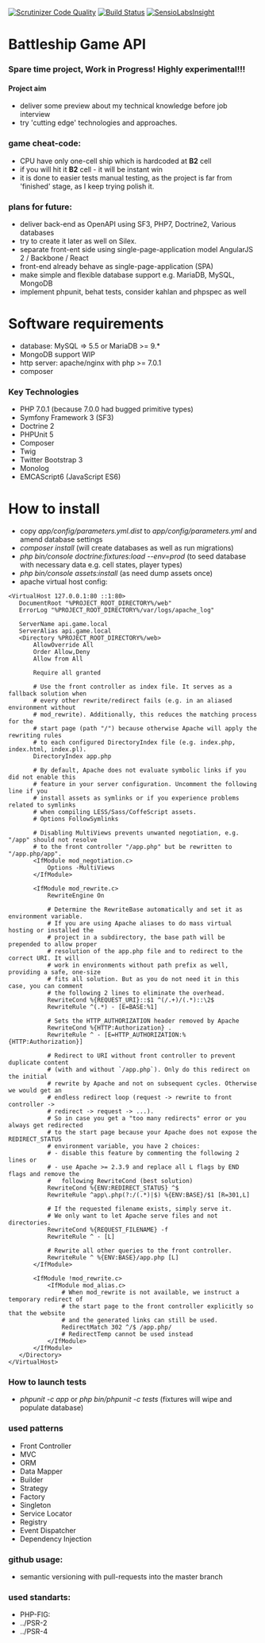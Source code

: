 [![Scrutinizer Code Quality](https://scrutinizer-ci.com/g/eugene-matvejev/battleship-game-api/badges/quality-score.png?b=master)](https://scrutinizer-ci.com/g/eugene-matvejev/battleship-game-api/?branch=master)
[![Build Status](https://travis-ci.org/eugene-matvejev/battleship-game-api.svg?branch=master)](https://travis-ci.org/eugene-matvejev/battleship-game-api)
[![SensioLabsInsight](https://insight.sensiolabs.com/projects/f92d83b6-fd11-4b1b-ae86-b3ba1fb152dc/mini.png)](https://insight.sensiolabs.com/projects/f92d83b6-fd11-4b1b-ae86-b3ba1fb152dc)


# Battleship Game API
### Spare time project, Work in Progress! Highly experimental!!!
#### Project aim
 * deliver some preview about my technical knowledge before job interview
  * try 'cutting edge' technologies and approaches.

### game cheat-code:
 * CPU have only one-cell ship which is hardcoded at __B2__ cell
  * if you will hit it __B2__ cell - it will be instant win
   * it is done to easier tests manual testing, as the project is far from 'finished' stage, as I keep trying polish it.

### plans for future:
 * deliver back-end as OpenAPI using SF3, PHP7, Doctrine2, Various databases
  * try to create it later as well on Silex.
 * separate front-ent side using single-page-application model AngularJS 2 / Backbone / React
  * front-end already behave as single-page-application (SPA)
 * make simple and flexible database support e.g. MariaDB, MySQL, MongoDB
 * implement phpunit, behat tests, consider kahlan and phpspec as well

# Software requirements
 * database: MySQL => 5.5 or MariaDB >= 9.*
  * MongoDB support WIP 
 * http server: apache/nginx with php >= 7.0.1
 * composer

### Key Technologies
 * PHP 7.0.1 (because 7.0.0 had bugged primitive types)
 * Symfony Framework 3 (SF3)
 * Doctrine 2
 * PHPUnit 5
 * Composer
 * Twig
 * Twitter Bootstrap 3
 * Monolog
 * EMCAScript6 (JavaScript ES6)

# How to install
 * copy *app/config/parameters.yml.dist* to *app/config/parameters.yml* and amend database settings
 * *composer install* (will create databases as well as run migrations)
 * *php bin/console doctrine:fixtures:load --env=prod* (to seed database with necessary data e.g. cell states, player types)
 * *php bin/console assets:install* (as need dump assets once)
 * apache virtual host config:
 ```
<VirtualHost 127.0.0.1:80 ::1:80>
    DocumentRoot "%PROJECT_ROOT_DIRECTORY%/web"
    ErrorLog "%PROJECT_ROOT_DIRECTORY%/var/logs/apache_log"

    ServerName api.game.local
    ServerAlias api.game.local
    <Directory %PROJECT_ROOT_DIRECTORY%/web>
        AllowOverride All
        Order Allow,Deny
        Allow from All

        Require all granted

        # Use the front controller as index file. It serves as a fallback solution when
        # every other rewrite/redirect fails (e.g. in an aliased environment without
        # mod_rewrite). Additionally, this reduces the matching process for the
        # start page (path "/") because otherwise Apache will apply the rewriting rules
        # to each configured DirectoryIndex file (e.g. index.php, index.html, index.pl).
        DirectoryIndex app.php

        # By default, Apache does not evaluate symbolic links if you did not enable this
        # feature in your server configuration. Uncomment the following line if you
        # install assets as symlinks or if you experience problems related to symlinks
        # when compiling LESS/Sass/CoffeScript assets.
        # Options FollowSymlinks

        # Disabling MultiViews prevents unwanted negotiation, e.g. "/app" should not resolve
        # to the front controller "/app.php" but be rewritten to "/app.php/app".
        <IfModule mod_negotiation.c>
            Options -MultiViews
        </IfModule>

        <IfModule mod_rewrite.c>
            RewriteEngine On

            # Determine the RewriteBase automatically and set it as environment variable.
            # If you are using Apache aliases to do mass virtual hosting or installed the
            # project in a subdirectory, the base path will be prepended to allow proper
            # resolution of the app.php file and to redirect to the correct URI. It will
            # work in environments without path prefix as well, providing a safe, one-size
            # fits all solution. But as you do not need it in this case, you can comment
            # the following 2 lines to eliminate the overhead.
            RewriteCond %{REQUEST_URI}::$1 ^(/.+)/(.*)::\2$
            RewriteRule ^(.*) - [E=BASE:%1]

            # Sets the HTTP_AUTHORIZATION header removed by Apache
            RewriteCond %{HTTP:Authorization} .
            RewriteRule ^ - [E=HTTP_AUTHORIZATION:%{HTTP:Authorization}]

            # Redirect to URI without front controller to prevent duplicate content
            # (with and without `/app.php`). Only do this redirect on the initial
            # rewrite by Apache and not on subsequent cycles. Otherwise we would get an
            # endless redirect loop (request -> rewrite to front controller ->
            # redirect -> request -> ...).
            # So in case you get a "too many redirects" error or you always get redirected
            # to the start page because your Apache does not expose the REDIRECT_STATUS
            # environment variable, you have 2 choices:
            # - disable this feature by commenting the following 2 lines or
            # - use Apache >= 2.3.9 and replace all L flags by END flags and remove the
            #   following RewriteCond (best solution)
            RewriteCond %{ENV:REDIRECT_STATUS} ^$
            RewriteRule ^app\.php(?:/(.*)|$) %{ENV:BASE}/$1 [R=301,L]

            # If the requested filename exists, simply serve it.
            # We only want to let Apache serve files and not directories.
            RewriteCond %{REQUEST_FILENAME} -f
            RewriteRule ^ - [L]

            # Rewrite all other queries to the front controller.
            RewriteRule ^ %{ENV:BASE}/app.php [L]
        </IfModule>

        <IfModule !mod_rewrite.c>
            <IfModule mod_alias.c>
                # When mod_rewrite is not available, we instruct a temporary redirect of
                # the start page to the front controller explicitly so that the website
                # and the generated links can still be used.
                RedirectMatch 302 ^/$ /app.php/
                # RedirectTemp cannot be used instead
            </IfModule>
        </IfModule>
    </Directory>
</VirtualHost>
 ```

### How to launch tests
 * *phpunit -c app* or *php bin/phpunit -c tests* (fixtures will wipe and populate database)

### used patterns
 * Front Controller
 * MVC
 * ORM
 * Data Mapper
 * Builder
 * Strategy
 * Factory
 * Singleton
 * Service Locator
 * Registry
 * Event Dispatcher
 * Dependency Injection

### github usage:
 * semantic versioning with pull-requests into the master branch

### used standarts:
 * PHP-FIG:
  * ../PSR-2
  * ../PSR-4
